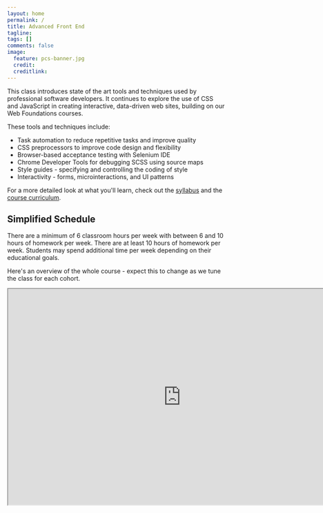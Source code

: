 ```yaml
---
layout: home
permalink: /
title: Advanced Front End
tagline:
tags: []
comments: false
image:
  feature: pcs-banner.jpg
  credit:
  creditlink:
---
```


This class introduces state of the art tools and techniques used by professional software developers. It continues to explore the use of CSS and JavaScript in creating interactive, data-driven web sites, building on our Web Foundations courses.

These tools and techniques include:

* Task automation to reduce repetitive tasks and improve quality
* CSS preprocessors to improve code design and flexibility
* Browser-based acceptance testing with Selenium IDE
* Chrome Developer Tools for debugging SCSS using source maps
* Style guides - specifying and controlling the coding of style
* Interactivity - forms, microinteractions, and UI patterns

For a more detailed look at what you'll learn, check out the [syllabus](syllabus) and the [course curriculum](course).


Simplified Schedule
-------------------
There are a minimum of 6 classroom hours per week with between 6 and 10 hours of homework per week. There are at least 10 hours of homework per week. Students may spend additional time per week depending on their educational goals.

Here's an overview of the whole course - expect this to change as we tune the class for each cohort.

<iframe width="800" height="500" src="https://docs.google.com/spreadsheets/d/10rZJO0FCyQq4mAaGdIcP_Al3-XFwOAWzVul8SQoKbv8/pubhtml?gid=0&amp;single=true&amp;widget=true&amp;headers=false"></iframe>
